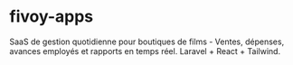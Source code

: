 # fivoy-apps
SaaS de gestion quotidienne pour boutiques de films - Ventes, dépenses, avances employés et rapports en temps réel. Laravel + React + Tailwind.

